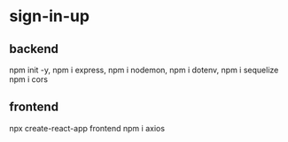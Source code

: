 # sign-in-up

## backend
npm init -y,
npm i express,
npm i nodemon,
npm i dotenv,
npm i sequelize
npm i cors

## frontend
npx create-react-app frontend
npm i axios